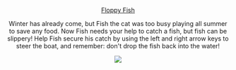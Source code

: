 

<div align=center>

[Floppy Fish](https://jvu11.github.io/Vu_Jonathan_ART2210/Projects/Game/p5/Game.html)


Winter has already come, but Fish the cat was too busy playing all summer to save any food. Now Fish needs your help to catch a fish, but fish can be slippery! Help Fish secure his catch by using the left and right arrow keys to steer the boat, and remember: don't drop the fish back into the water!

![](https://github.com/jvu11/Vu_Jonathan_ART2210/raw/master/Image/catboat.png)